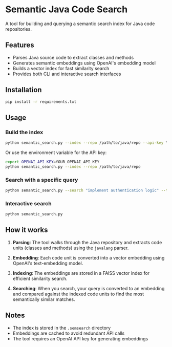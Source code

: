 # Semantic Java Code Search

A tool for building and querying a semantic search index for Java code repositories.

## Features

- Parses Java source code to extract classes and methods
- Generates semantic embeddings using OpenAI's embedding model
- Builds a vector index for fast similarity search
- Provides both CLI and interactive search interfaces

## Installation

```bash
pip install -r requirements.txt
```

## Usage

### Build the index

```bash
python semantic_search.py --index --repo /path/to/java/repo --api-key YOUR_OPENAI_API_KEY
```

Or use the environment variable for the API key:

```bash
export OPENAI_API_KEY=YOUR_OPENAI_API_KEY
python semantic_search.py --index --repo /path/to/java/repo
```

### Search with a specific query

```bash
python semantic_search.py --search "implement authentication logic" --top-k 5
```

### Interactive search

```bash
python semantic_search.py
```

## How it works

1. **Parsing**: The tool walks through the Java repository and extracts code units (classes and methods) using the `javalang` parser.

2. **Embedding**: Each code unit is converted into a vector embedding using OpenAI's text-embedding model.

3. **Indexing**: The embeddings are stored in a FAISS vector index for efficient similarity search.

4. **Searching**: When you search, your query is converted to an embedding and compared against the indexed code units to find the most semantically similar matches.

## Notes

- The index is stored in the `.semsearch` directory
- Embeddings are cached to avoid redundant API calls
- The tool requires an OpenAI API key for generating embeddings